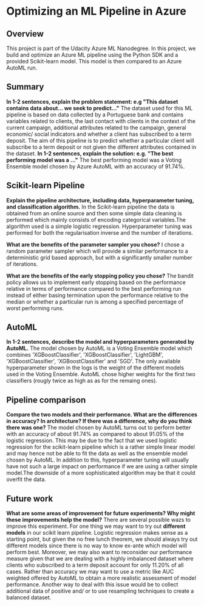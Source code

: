 # Optimizing an ML Pipeline in Azure

## Overview
This project is part of the Udacity Azure ML Nanodegree.
In this project, we build and optimize an Azure ML pipeline using the Python SDK and a provided Scikit-learn model.
This model is then compared to an Azure AutoML run.

## Summary
**In 1-2 sentences, explain the problem statement: e.g "This dataset contains data about... we seek to predict..."**
The dataset used for this ML pipeline is based on data collected by a Portuguese bank and contains variables related to clients, the last contact with
clients in the context of the current campaign, additional attributes related to the campaign, general economic/ social indicators and whether a client
has subscribed to a term deposit. The aim of this pipeline is to predict whether a particular client will subscribe to a term deposit or not given the
different attributes contained in the dataset.
**In 1-2 sentences, explain the solution: e.g. "The best performing model was a ..."**
The best performing model was a Voting Ensemble model chosen by Azure AutoML with an accuracy of 91.74%.


## Scikit-learn Pipeline
**Explain the pipeline architecture, including data, hyperparameter tuning, and classification algorithm.**
In the Scikit-learn pipeline the data is obtained from an online source and then some simple data cleaning is performed which mainly consists of
encoding categorical variables.The algorithm used is a simple logistic regression. Hyperparameter tuning was performed for both the regularisation
inverse and the number of iterations.

**What are the benefits of the parameter sampler you chose?**
I chose a random parameter sampler which will provide a similar performance to a deterministic grid based approach, but with a significantly
smaller number of iterations.

**What are the benefits of the early stopping policy you chose?**
The bandit policy allows us to implement early stopping based on the performance relative in terms of performance compared to the best performing run
instead of either basing termination upon the performance relative to the median or whether a particular run is among a specified percentage
of worst performing runs. 

## AutoML
**In 1-2 sentences, describe the model and hyperparameters generated by AutoML.**
The model chosen by AutoML is a Voting Ensemble model which combines 'XGBoostClassifier', 'XGBoostClassifier', 'LightGBM', 'XGBoostClassifier', 'XGBoostClassifier' and 'SGD'.
The only available hyperparameter shown in the logs is the weight of the different models used in the Voting Ensemble. AutoML chose higher weights for the first two classifiers
(rougly twice as high as as for the remaing ones).


## Pipeline comparison
**Compare the two models and their performance. What are the differences in accuracy? In architecture? If there was a difference, why do you think there was one?**
The model chosen by AutoML turns out to perform better with an accuracy of about 91.74% as compared to about 91.05% of the logistic regression. This may be due to the fact that we used logistic regression for the scikit-learn pipeline which is a rather simple linear model and may hence not be able to fit the data as well as the ensemble model chosen by AutoML. In addition to this, hyperparameter tuning
will usually have not such a large impact on performance if we are using a rather simple model.The downside of a more sophisticated algorithm may be that
it could overfit the data.

## Future work
**What are some areas of improvement for future experiments? Why might these improvements help the model?**
There are several possible wazs to improve this experiment. For one thing we may want to try out **different models** in our scikit learn
pipeline. Logistic regression makes sense as a starting point, but given the no free lunch theorem, we should always try out different
models since there is no way to know ex-ante which model will perform best. Moreover, we may also want to reconsider our performance measure given that we
are dealing with a highly imbalanced dataset where clients who subscribed to a term deposit account for only 11.20% of all cases. Rather than accuracy we may want to
use a metric like AUC weighted offered by AutoML to obtain a more realistic assessment of model performance. Another way to deal with this issue would be to collect
additional data of positive and/ or to use resampling techniques to create a balanced dataset.
